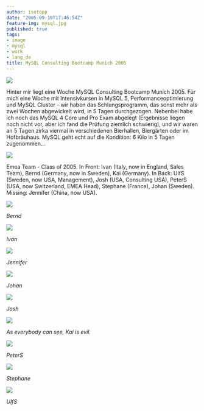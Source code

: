 ```yaml
---
author: isotopp
date: "2005-09-10T17:46:54Z"
feature-img: mysql.jpg
published: true
tags:
- image
- mysql
- work
- lang_de
title: MySQL Consulting Bootcamp Munich 2005
---
```


![](https://blog.koehntopp.info/uploads/mysql_bootcamp/bootcamp.jpg)

Hinter mir liegt eine Woche MySQL Consulting Bootcamp Munich 2005.
Für mich eine Woche mit Intensivkursen in MySQL 5, Performanceoptimierung und MySQL Cluster - wir haben das Schlungsprogramm, das sonst mehr als zwei Wochen abgewickelt wird, in 5 Tagen durchgezogen.
Nebenbei habe ich noch das MySQL 4 Core und Pro Exam abgelegt (Ergebnisse liegen noch nicht vor, aber ich fand die Prüfung ziemlich schwierig), und wir waren an 5 Tagen zirka viermal in verschiedenen Bierhallen, Biergärten oder im Hofbräuhaus.
MySQL geht echt auf die Kondition: 6 Kilo in 5 Tagen zugenommen...

![](https://blog.koehntopp.info/uploads/mysql_bootcamp/emea_team.jpg)

Emea Team - Class of 2005.
In Front: Ivan (Italy, now in England, Sales Team), Bernd (Germany, now in Sweden), Kai (Germany).
In Back: UlfS (Sweden, now USA, Management), Josh (USA, Consulting USA), PeterS (USA, now Switzerland, EMEA Head), Stephane (France), Johan (Sweden).
Missing: Jennifer (China, now USA).

![](https://blog.koehntopp.info/uploads/mysql_bootcamp/bernd.jpg)

*Bernd*

![](https://blog.koehntopp.info/uploads/mysql_bootcamp/ivan.jpg)

*Ivan*

![](https://blog.koehntopp.info/uploads/mysql_bootcamp/jennifer.jpg)

*Jennifer*

![](https://blog.koehntopp.info/uploads/mysql_bootcamp/johan.jpg)

*Johan*

![](https://blog.koehntopp.info/uploads/mysql_bootcamp/josh.jpg)

*Josh*

![](https://blog.koehntopp.info/uploads/mysql_bootcamp/kai.jpg)

*As everybody can see, Kai is evil.*

![](https://blog.koehntopp.info/uploads/mysql_bootcamp/peters.jpg)

*PeterS*

![](https://blog.koehntopp.info/uploads/mysql_bootcamp/stephane.jpg)

*Stephane*

![](https://blog.koehntopp.info/uploads/mysql_bootcamp/ulfs.jpg)

*UlfS*
